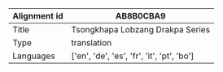 |Alignment id | AB8B0CBA9
| --- | --- 
|Title | Tsongkhapa Lobzang Drakpa Series 
|Type | translation
|Languages | ['en', 'de', 'es', 'fr', 'it', 'pt', 'bo']